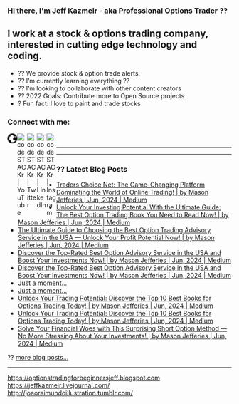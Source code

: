 

<!--
**jeffkazmeir/jeffkazmeir** is a ✨ _special_ ✨ repository because its `README.md` (this file) appears on your GitHub profile.

Here are some ideas to get you started:

- 🔭 I’m currently working on ...
- 🌱 I’m currently learning ...
- 👯 I’m looking to collaborate on ...
- 🤔 I’m looking for help with ...
- 💬 Ask me about ...
- 📫 How to reach me: ...
- 😄 Pronouns: ...
- ⚡ Fun fact: ...
-->
### Hi there, I'm Jeff Kazmeir - aka Professional Options Trader ??
## I work at a stock & options trading company, interested in cutting edge technology and coding.

- ?? We provide stock & option trade alerts.
- ?? I’m currently learning everything ??
- ?? I’m looking to collaborate with other content creators
- ?? 2022 Goals: Contribute more to Open Source projects
- ? Fun fact: I love to paint and trade stocks


### Connect with me:

[<img align="left" alt="codeSTACKr.com" width="22px" src="https://raw.githubusercontent.com/iconic/open-iconic/master/svg/globe.svg" />][website]
[<img align="left" alt="codeSTACKr | YouTube" width="22px" src="https://cdn.jsdelivr.net/npm/simple-icons@v3/icons/youtube.svg" />][youtube]
[<img align="left" alt="codeSTACKr | Twitter" width="22px" src="https://cdn.jsdelivr.net/npm/simple-icons@v3/icons/twitter.svg" />][twitter]
[<img align="left" alt="codeSTACKr | LinkedIn" width="22px" src="https://cdn.jsdelivr.net/npm/simple-icons@v3/icons/linkedin.svg" />][linkedin]
[<img align="left" alt="codeSTACKr | Instagram" width="22px" src="https://cdn.jsdelivr.net/npm/simple-icons@v3/icons/instagram.svg" />][instagram]

<br />

---

---

### ?? Latest Blog Posts

<!-- BLOG-POST-LIST:START -->
- [Traders Choice Net: The Game-Changing Platform Dominating the World of Online Trading! | by Mason Jefferies | Jun, 2024 | Medium](https://tradingoptionsforbeginners.medium.com/traders-choice-net-the-game-changing-platform-dominating-the-world-of-online-trading-8bda5612103f?source=ifttt--------------3)
- [Unlock Your Investing Potential With the Ultimate Guide: The Best Option Trading Book You Need to Read Now! | by Mason Jefferies | Jun, 2024 | Medium](https://tradingoptionsforbeginners.medium.com/unlock-your-investing-potential-with-the-ultimate-guide-the-best-option-trading-book-you-need-to-0c93e0830160?source=ifttt--------------3)
- [The Ultimate Guide to Choosing the Best Option Trading Advisory Service in the USA — Unlock Your Profit Potential Now! | by Mason Jefferies | Jun, 2024 | Medium](https://tradingoptionsforbeginners.medium.com/the-ultimate-guide-to-choosing-the-best-option-trading-advisory-service-in-the-usa-unlock-your-62cb43aac04d?source=ifttt--------------3)
- [Discover the Top-Rated Best Option Advisory Service in the USA and Boost Your Investments Now! | by Mason Jefferies | Jun, 2024 | Medium](https://tradingoptionsforbeginners.medium.com/discover-the-top-rated-best-option-advisory-service-in-the-usa-and-boost-your-investments-now-cd091e6b3b5c?source=ifttt--------------3)
- [Discover the Top-Rated Best Option Advisory Service in the USA and Boost Your Investments Now! | by Mason Jefferies | Jun, 2024 | Medium](https://tradingoptionsforbeginners.medium.com/discover-the-top-rated-best-option-advisory-service-in-the-usa-and-boost-your-investments-now-8ef48c48652a?source=ifttt--------------3)
- [Just a moment...](https://medium.com/@tradingoptionsforbeginners/discover-the-best-simple-options-trading-course-real-reviews-you-need-to-see-faa7cabe139f?source=ifttt--------------3)
- [Just a moment...](https://medium.com/@tradingoptionsforbeginners/discover-the-best-simple-options-trading-course-real-reviews-you-need-to-see-d5e561856596?source=ifttt--------------3)
- [Unlock Your Trading Potential: Discover the Top 10 Best Books for Options Trading Today! | by Mason Jefferies | Jun, 2024 | Medium](https://tradingoptionsforbeginners.medium.com/unlock-your-trading-potential-discover-the-top-10-best-books-for-options-trading-today-e7d09dde6798?source=ifttt--------------3)
- [Unlock Your Trading Potential: Discover the Top 10 Best Books for Options Trading Today! | by Mason Jefferies | Jun, 2024 | Medium](https://tradingoptionsforbeginners.medium.com/unlock-your-trading-potential-discover-the-top-10-best-books-for-options-trading-today-29b742686e6f?source=ifttt--------------3)
- [Solve Your Financial Woes with This Surprising Short Option Method — No More Stressing About Your Investments! | by Mason Jefferies | Jun, 2024 | Medium](https://tradingoptionsforbeginners.medium.com/solve-your-financial-woes-with-this-surprising-short-option-method-no-more-stressing-about-your-e9b1c447c3f1?source=ifttt--------------3)
<!-- BLOG-POST-LIST:END -->

?? [more blog posts...](https://theministerofcapitalism.com/blog/)

---


[website]: https://kingtradingsystems.com/blog/
[twitter]: https://twitter.com/optionstradejef
[youtube]: https://www.youtube.com/channel/UCEo82TuA0YdbXyO2oPecIHQ
[instagram]: https://tradingoptionsforbeginners.medium.com
[linkedin]: https://ca.linkedin.com/in/theministerofcapitalism
 https://optionstradingforbeginnersjeff.blogspot.com
 https://jeffkazmeir.livejournal.com/
 http://joaoraimundoillustration.tumblr.com/



